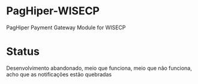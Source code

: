 # PagHiper-WISECP
 PagHiper Payment Gateway Module for WISECP

# Status
 Desenvolvimento abandonado, meio que funciona, meio que não funciona, acho que as notificações estão quebradas